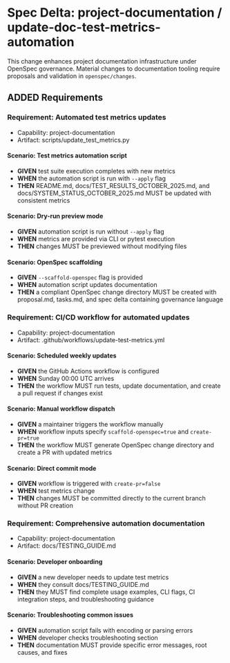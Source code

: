 # Spec Delta: project-documentation / update-doc-test-metrics-automation

This change enhances project documentation infrastructure under OpenSpec governance. Material changes to documentation tooling require proposals and validation in `openspec/changes`.

## ADDED Requirements

### Requirement: Automated test metrics updates

- Capability: project-documentation
- Artifact: scripts/update_test_metrics.py

#### Scenario: Test metrics automation script

- **GIVEN** test suite execution completes with new metrics
- **WHEN** the automation script is run with `--apply` flag
- **THEN** README.md, docs/TEST_RESULTS_OCTOBER_2025.md, and docs/SYSTEM_STATUS_OCTOBER_2025.md MUST be updated with consistent metrics

#### Scenario: Dry-run preview mode

- **GIVEN** automation script is run without `--apply` flag
- **WHEN** metrics are provided via CLI or pytest execution
- **THEN** changes MUST be previewed without modifying files

#### Scenario: OpenSpec scaffolding

- **GIVEN** `--scaffold-openspec` flag is provided
- **WHEN** automation script updates documentation
- **THEN** a compliant OpenSpec change directory MUST be created with proposal.md, tasks.md, and spec delta containing governance language

### Requirement: CI/CD workflow for automated updates

- Capability: project-documentation
- Artifact: .github/workflows/update-test-metrics.yml

#### Scenario: Scheduled weekly updates

- **GIVEN** the GitHub Actions workflow is configured
- **WHEN** Sunday 00:00 UTC arrives
- **THEN** the workflow MUST run tests, update documentation, and create a pull request if changes exist

#### Scenario: Manual workflow dispatch

- **GIVEN** a maintainer triggers the workflow manually
- **WHEN** workflow inputs specify `scaffold-openspec=true` and `create-pr=true`
- **THEN** the workflow MUST generate OpenSpec change directory and create a PR with updated metrics

#### Scenario: Direct commit mode

- **GIVEN** workflow is triggered with `create-pr=false`
- **WHEN** test metrics change
- **THEN** changes MUST be committed directly to the current branch without PR creation

### Requirement: Comprehensive automation documentation

- Capability: project-documentation
- Artifact: docs/TESTING_GUIDE.md

#### Scenario: Developer onboarding

- **GIVEN** a new developer needs to update test metrics
- **WHEN** they consult docs/TESTING_GUIDE.md
- **THEN** they MUST find complete usage examples, CLI flags, CI integration steps, and troubleshooting guidance

#### Scenario: Troubleshooting common issues

- **GIVEN** automation script fails with encoding or parsing errors
- **WHEN** developer checks troubleshooting section
- **THEN** documentation MUST provide specific error messages, root causes, and fixes

